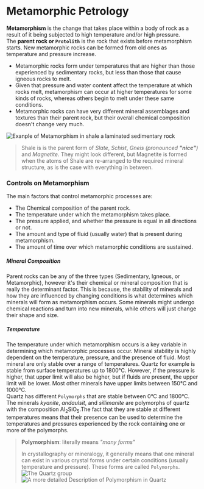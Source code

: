 # Metamorphic Petrology

**Metamorphism** is the change that takes place within a body of rock as a result of it being
subjected to high temperature and/or high pressure.  
The **parent rock or `Protolith`** is the rock that exists before metamorphism starts.
New metamorphic rocks can be formed from old ones as temperature and pressure increase.
* Metamorphic rocks form under temperatures that are higher than those experienced by
    sedimentary rocks, but less than those that cause igneous rocks to melt.
* Given that pressure and water content affect the temperature at which rocks melt, 
    metamorphism can occur at higher temperatures for some kinds of rocks, whereas others
    begin to melt under these same conditions.
* Metamorphic rocks can have very different mineral assemblages and textures than their 
    parent rock, but their overall chemical composition doesn't change very much.

![Exanple of Metamorphism in shale a laminated sedimentary rock](https://1.bp.blogspot.com/-EYD3Is6oYBo/Wr5fgPtA32I/AAAAAAAAPdE/rp_XgcITunIde65GkAfGhsaNpBh7rRGkQCLcBGAs/s1600/Regional%2BMetamorphism.jpg)
> Shale is is the parent form of _Slate_, _Schist_, _Gneis (pronounced **"nice"**)_ and _Magnetite_.
    They might look different, but Magnetite is formed when the atoms of Shale are re-arranged to the
    required mineral structure, as is the case with everything in between.

### Controls on Metamorphism
The main factors that control metamorphic processes are:
* The Chemical composition of the parent rock.
* The temperature under which the metamorphism takes place.
* The pressure applied, and whether the pressure is equal in all directions or not.
* The amount and type of fluid (usually water) that is present during metamorphism.
* The amount of time over which metamorphic conditions are sustained.

##### Mineral Composition
Parent rocks can be any of the three types (Sedimentary, Igneous, or Metamorphic), however it's their
    chemical or mineral composition that is really the determinant factor. This is because, the stability
    of minerals and how they are influenced by changing conditions is what determines which minerals
    will form as metamorphism occurs. Some minerals might undergo chemical reactions and turn into new
    minerals, while others will just change their shape and size.

##### Temperature
The temperature under which metamorphism occurs is a key variable in determining which metamorphic processes
    occur. Mineral stability is highly dependent on the temperature, pressure, and the presence of fluid.
    Most mineral are only stable over a range of temperatures. Quartz for example is stable from surface temperatures
    up to 1800°C. However, if the pressure is higher, that upper limit will also be higher, but if fluids are
    present, the upper limit will be lower. Most other minerals have upper limits between 150°C and 1000°C.  
Quartz has different `Polymorphs` that are stable between 0°C and 1800°C. The minerals _kyanite_, _andaulsit_, and
    _sillimanite_ are polymorphs of quartz with the composition Al<sub>2</sub>SiO<sub>5</sub>.The fact that they are
    stable at different temperatures means that their presence can be used to determine the temperatures and
    pressures experienced by the rock containing one or more of the polymorphs.
> **Polymorphism**: literally means _"many forms"_
> 
> In crystallography or mineralogy, it generally means that one mineral can exist in various crystal forms under
    certain conditions (usually temperature and pressure). These forms are called `Polymorphs`.  
    ![The Quartz group](https://skyfallmeteorites.com/wp-content/uploads/images/glossary/SilicaPhase.jpg)  
    ![A more detailed Description of Polymorphism in Quartz](https://almerja.com/medea/images/1_2105.png)
